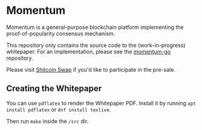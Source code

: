 # Momentum

Momentum is a general-purpose blockchain platform implementing the proof-of-popularity consensus mechanism.

This repository only contains the source code to the (work-in-progress) whitepaper. For an implementation, please see the [momentum-go](https://github.com/momentum-foundation/momentum-go) repository.

Please visit [Shitcoin Swap](https://www.shitcoinswap.com/$MNT) if you'd like to participate in the pre-sale.

## Creating the Whitepaper

You can use `pdflatex` to render the Whitepaper PDF. Install it by running `apt install pdflatex` or `dnf install texlive`.

Then run `make` inside the `/src` dir.
